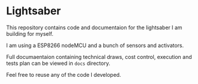 # Lightsaber

This repository contains code and documentaion for the lightsaber I am building for myself.

I am using a ESP8266 nodeMCU and a bunch of sensors and activators.

Full documaentaion containing technical draws, cost control, execution and tests plan can be viewed in `docs` directory.

Feel free to reuse any of the code I developed.